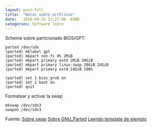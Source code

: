 ```yaml
---
layout: post-full
title:  "Notas sobre archlinux"
date:   2016-09-16 13:27:00 -0300
categories: Software libre
---
```


Scheme sobre particionado BIOS/GPT:

````
parted /dev/sdx
(parted) mklabel gpt
(parted) mkpart non-fs 0% 2MiB
(parted) mkpart primary ext4 2MiB 20GiB
(parted) mkpart primary linux-swap 20GiB 24GiB
(parted) mkpart primary ext4 24GiB 100%

(parted) set 1 bios_grub on
(parted) set 2 boot on
(parted) quit
````

Formatear y activar la swap

````
mkswap /dev/sdx3
swapon /dev/sdx3
````

Fuente:
[Sobre swap](https://wiki.archlinux.org/index.php/Swap)
[Sobre GNU_Parted](https://wiki.archlinux.org/index.php/GNU_Parted)
[Leendo template de ejemplo](https://wiki.archlinux.org/index.php/Installing_Arch_Linux_on_ZFS)
